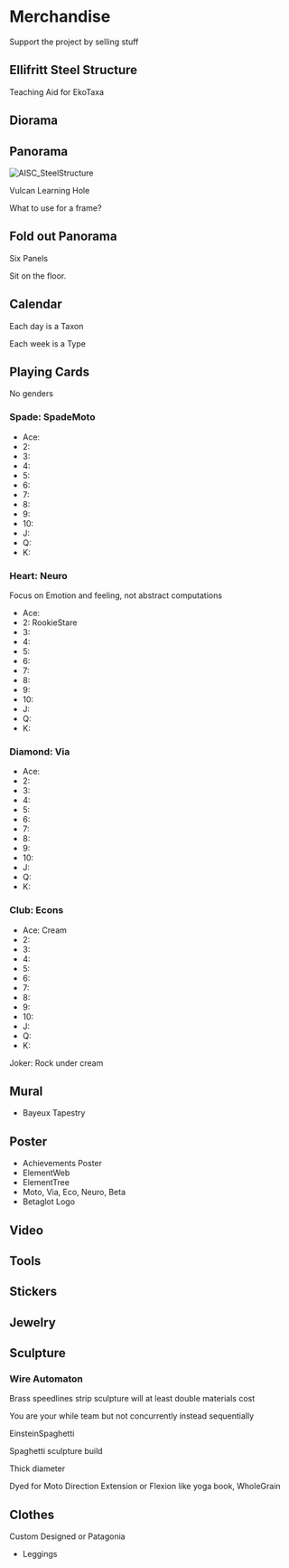 # Merchandise

Support the project by selling stuff

## Ellifritt Steel Structure

Teaching Aid for EkoTaxa

## Diorama

## Panorama

![AISC_SteelStructure](/art/AISC_SteelStructure.png)

Vulcan Learning Hole

What to use for a frame?

## Fold out Panorama

Six Panels

Sit on the floor.

## Calendar

Each day is a Taxon

Each week is a Type

## Playing Cards

No genders

### <moto>Spade: SpadeMoto</moto>

- Ace:
- 2:
- 3:
- 4:
- 5:
- 6:
- 7:
- 8:
- 9:
- 10:
- J:
- Q:
- K:

### <neuro>Heart: Neuro</neuro>

Focus on Emotion and feeling, not abstract computations

- Ace:
- 2: RookieStare
- 3:
- 4:
- 5:
- 6:
- 7:
- 8:
- 9:
- 10:
- J:
- Q:
- K:

### <via>Diamond: Via</via>

- Ace:
- 2:
- 3:
- 4:
- 5:
- 6:
- 7:
- 8:
- 9:
- 10:
- J:
- Q:
- K:

### <eko>Club: Econs</eko>

- Ace: Cream
- 2:
- 3:
- 4:
- 5:
- 6:
- 7:
- 8:
- 9:
- 10:
- J:
- Q:
- K:

Joker: Rock under cream

## Mural

- Bayeux Tapestry

## Poster

- Achievements Poster
- ElementWeb
- ElementTree
- Moto, Via, Eco, Neuro, Beta
- Betaglot Logo

## Video

## Tools

## Stickers

## Jewelry

## Sculpture

### Wire Automaton

Brass speedlines strip sculpture will at least double materials cost

You are your while team but not concurrently instead sequentially

EinsteinSpaghetti

Spaghetti sculpture build

Thick diameter

Dyed for Moto Direction Extension or Flexion like yoga book,
 WholeGrain

## Clothes

Custom Designed or Patagonia

- Leggings
